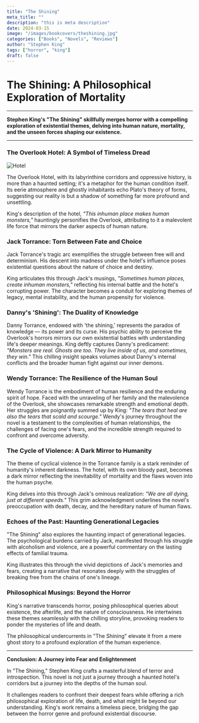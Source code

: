 ```yaml
---
title: "The Shining"
meta_title: ""
description: "this is meta description"
date: 2024-03-15
image: "/images/bookcovers/theshining.jpg"
categories: ["Books", "Novels", "Reviews"]
author: "Stephen King"
tags: ["horror", "king"]
draft: false
---
```

# The Shining: A Philosophical Exploration of Mortality

---

**Stephen King's "The Shining" skillfully merges horror with a compelling exploration of existential themes, delving into human nature, mortality, and the unseen forces shaping our existence.**

---

### The Overlook Hotel: A Symbol of Timeless Dread

![Hotel](/images/bookcovers/overlookhotel.jpg)

The Overlook Hotel, with its labyrinthine corridors and oppressive history, is more than a haunted setting; it's a metaphor for the human condition itself. Its eerie atmosphere and ghostly inhabitants echo Plato's theory of forms, suggesting our reality is but a shadow of something far more profound and unsettling. 

King's description of the hotel, *"This inhuman place makes human monsters,"* hauntingly personifies the Overlook, attributing to it a malevolent life force that mirrors the darker aspects of human nature.

### Jack Torrance: Torn Between Fate and Choice

Jack Torrance's tragic arc exemplifies the struggle between free will and determinism. His descent into madness under the hotel's influence poses existential questions about the nature of choice and destiny. 

King articulates this through Jack's musings, *"Sometimes human places, create inhuman monsters,"* reflecting his internal battle and the hotel's corrupting power. The character becomes a conduit for exploring themes of legacy, mental instability, and the human propensity for violence.

### Danny's 'Shining': The Duality of Knowledge

Danny Torrance, endowed with 'the shining,' represents the paradox of knowledge — its power and its curse. His psychic ability to perceive the Overlook's horrors mirrors our own existential battles with understanding life's deeper meanings. King deftly captures Danny's predicament: *"Monsters are real. Ghosts are too. They live inside of us, and sometimes, they win."* This chilling insight speaks volumes about Danny's internal conflicts and the broader human fight against our inner demons.

### Wendy Torrance: The Resilience of the Human Soul

Wendy Torrance is the embodiment of human resilience and the enduring spirit of hope. Faced with the unraveling of her family and the malevolence of the Overlook, she showcases remarkable strength and emotional depth. Her struggles are poignantly summed up by King: *"The tears that heal are also the tears that scald and scourge."* Wendy's journey throughout the novel is a testament to the complexities of human relationships, the challenges of facing one's fears, and the incredible strength required to confront and overcome adversity.

### The Cycle of Violence: A Dark Mirror to Humanity

The theme of cyclical violence in the Torrance family is a stark reminder of humanity's inherent darkness. The hotel, with its own bloody past, becomes a dark mirror reflecting the inevitability of mortality and the flaws woven into the human psyche. 

King delves into this through Jack's ominous realization: *"We are all dying, just at different speeds."* This grim acknowledgment underlines the novel's preoccupation with death, decay, and the hereditary nature of human flaws.

### Echoes of the Past: Haunting Generational Legacies

"The Shining" also explores the haunting impact of generational legacies. The psychological burdens carried by Jack, manifested through his struggle with alcoholism and violence, are a powerful commentary on the lasting effects of familial trauma. 

King illustrates this through the vivid depictions of Jack's memories and fears, creating a narrative that resonates deeply with the struggles of breaking free from the chains of one's lineage.

### Philosophical Musings: Beyond the Horror

King's narrative transcends horror, posing philosophical queries about existence, the afterlife, and the nature of consciousness. He intertwines these themes seamlessly with the chilling storyline, provoking readers to ponder the mysteries of life and death. 

The philosophical undercurrents in "The Shining" elevate it from a mere ghost story to a profound exploration of the human experience.

---

**Conclusion: A Journey into Fear and Enlightenment**

In "The Shining," Stephen King crafts a masterful blend of terror and introspection. This novel is not just a journey through a haunted hotel's corridors but a journey into the depths of the human soul. 

It challenges readers to confront their deepest fears while offering a rich philosophical exploration of life, death, and what might lie beyond our understanding. King's work remains a timeless piece, bridging the gap between the horror genre and profound existential discourse.
